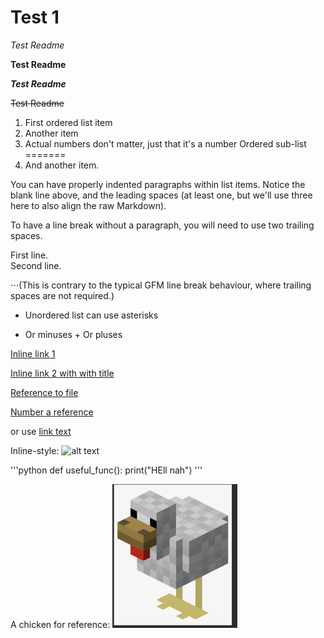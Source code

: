 # Test 1

*Test Readme*

**Test Readme**

**_Test Readme_**

~~Test Readme~~


1. First ordered list item
2. Another item
3. Actual numbers don't matter, just that it's a number
Ordered sub-list
=======
1. And another item.

You can have properly indented paragraphs within list items. Notice the blank line above, and the leading spaces (at least one, but we'll use three here to also align the raw Markdown).

To have a line break without a paragraph, you will need to use two trailing spaces.

First line.<br>
Second line.

⋅⋅⋅(This is contrary to the typical GFM line break behaviour, where trailing spaces are not required.)

* Unordered list can use asterisks
- Or minuses
+ Or pluses

[Inline link 1](https://www.google.com)

[Inline link 2 with with title](https://www.google.com "Google Homepage")

[Reference to file](https://github.com/Isudum/Test_1/blob/master/HelloWorld.py)

[Number a reference][1]

[1]: https:/www.google.com "Google"

or use [link text]

[link text]: https:/www.google.com "Google"


Inline-style:
![alt text](https://media4.giphy.com/media/v1.Y2lkPTc5MGI3NjExZXphNXlxbGQ2NzY4MjF5cHE0YWUycmxrMmVrMmhpdzg3dG5rZWozOSZlcD12MV9pbnRlcm5hbF9naWZfYnlfaWQmY3Q9Zw/Ju7l5y9osyymQ/giphy.gif)

'''python
  def useful_func():
    print("HEll nah")
'''




A chicken for reference: <img src="https://github.com/Isudum/Test_1/blob/master/Image/Chicken_image.png" alt="Chicken" width="200">

